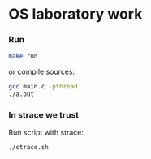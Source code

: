 # OS laboratory work

### Run

```bash
make run
```

or compile sources:

```bash
gcc main.c -pthread
./a.out
```
### In strace we trust

Run script with strace:
```bash
./strace.sh
```
